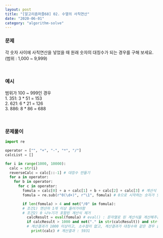 ```yaml
---
layout: post
title: "[알고리즘퍼즐68] 02. 수열의 사칙연산"
date: "2020-06-01"
category: "algorithm-solve"
---
```


### 문제
각 숫자 사이에 사칙연산을 넣었을 때 원래 숫자의 대칭수가 되는 경우를 구해 보세요. (범위 : 1,000 ~ 9,999)

<br>

### 예시

범위가 100 ~ 999인 경우<br>
1\. 351: 3 * 51 = 153<br>
2\. 621: 6 * 21 = 126<br>
3\. 886: 8 * 86 = 688

<br>

### 문제풀이
```python
import re

operator = ["", "+", "-", "*", "/"]
calcList = []

for i in range(1000, 10000): 
  calc = str(i)
  reverseCalc = calc[::-1] # 대칭수 만들기
  for a in operator:
    for b in operator:
      for c in operator:
        fomula = calc[0] + a + calc[1] + b + calc[2] + calc[3] # 계산식 만들기
        fomula = re.sub(r"0(\d+)", r"\1", fomula) # 0으로 시작하는 숫자가 있는 경우 제거

        if len(fomula) > 4 and not("/0" in fomula): 
        # 조건1) 연산자 1개 이상 들어가야함
        # 조건2) 0 나누기가 포함된 계산식 제거
          calcResult = eval(fomula) # eval() : 문자열로 된 계산식을 계산해주는 함수
          if calcResult > 1000 and not("." in str(calcResult)) and str(calcResult) == reverseCalc:
          # 계산결과가 1000 이상이고, 소수점이 없고, 계산결과가 대칭수와 같은 경우 출력
            print(calc) # 계산결과 : 5931
```

